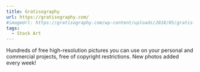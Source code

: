 ```yaml
---
title: Gratisography
url: https://gratisography.com/
#imageUrl: https://gratisography.com/wp-content/uploads/2018/05/gratis-social-free-stock-photo.jpg
tags:
  - Stock Art
---
```


Hundreds of free high-resolution pictures you can use on your personal and commercial projects, free of copyright restrictions. New photos added every week!

